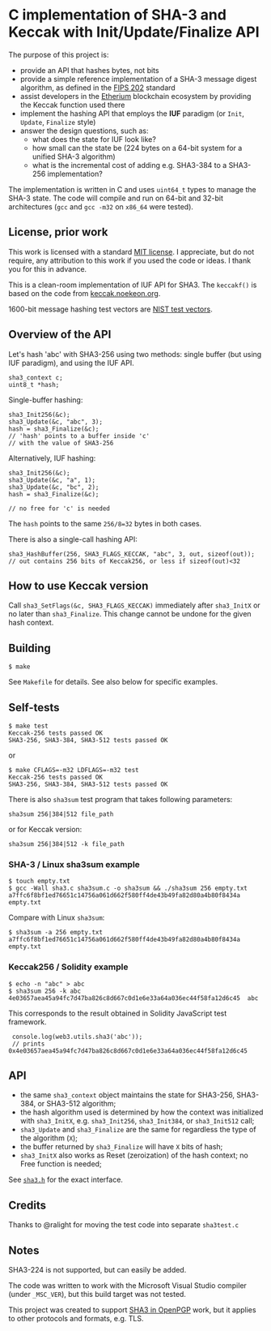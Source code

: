 # C implementation of SHA-3 and Keccak with Init/Update/Finalize API

The purpose of this project is:

* provide an API that hashes bytes, not bits
* provide a simple reference implementation of a SHA-3 message digest algorithm, as defined in the [FIPS 202][fips202_standard] standard
* assist developers in the [Etherium](https://www.ethereum.org/) blockchain ecosystem by providing the Keccak function used there
* implement the hashing API that employs the __IUF__ paradigm (or `Init`, `Update`, `Finalize` style)
* answer the design questions, such as:
  * what does the state for IUF look like?
  * how small can the state be (224 bytes on a 64-bit system for a unified SHA-3 algorithm)
  * what is the incremental cost of adding e.g. SHA3-384 to a SHA3-256 implementation?

The implementation is written in C and uses `uint64_t` types to manage the SHA-3 state. The code will compile and run on 64-bit and 32-bit architectures (`gcc` and `gcc -m32` on `x86_64` were tested).

[fips202_standard]: http://nvlpubs.nist.gov/nistpubs/FIPS/NIST.FIPS.202.pdf "FIPS 202 standard"

## License, prior work

This work is licensed with a standard [MIT license](LICENSE). I appreciate, but do not require, any attribution to this work if you used the code or ideas. I thank you for this in advance.

This is a clean-room implementation of IUF API for SHA3. The `keccakf()` is based on the code from [keccak.noekeon.org](http://keccak.noekeon.org/).

1600-bit message hashing test vectors are [NIST test vectors](http://csrc.nist.gov/groups/ST/toolkit/examples.html).

## Overview of the API

Let's hash 'abc' with SHA3-256 using two methods: single buffer (but using IUF paradigm), and using the IUF API. 

    sha3_context c;
    uint8_t *hash;

Single-buffer hashing:

    sha3_Init256(&c);
    sha3_Update(&c, "abc", 3);
    hash = sha3_Finalize(&c);
    // 'hash' points to a buffer inside 'c'
    // with the value of SHA3-256

Alternatively, IUF hashing:

    sha3_Init256(&c);
    sha3_Update(&c, "a", 1);
    sha3_Update(&c, "bc", 2);
    hash = sha3_Finalize(&c);

    // no free for 'c' is needed

The `hash` points to the same `256/8=32` bytes in both cases.

There is also a single-call hashing API:

    sha3_HashBuffer(256, SHA3_FLAGS_KECCAK, "abc", 3, out, sizeof(out));
    // out contains 256 bits of Keccak256, or less if sizeof(out)<32

## How to use Keccak version

Call `sha3_SetFlags(&c, SHA3_FLAGS_KECCAK)` immediately after `sha3_InitX` or no later than `sha3_Finalize`. This change cannot be undone for the given hash context.

## Building

    $ make

See `Makefile` for details. See also below for specific examples.

## Self-tests

    $ make test
    Keccak-256 tests passed OK
    SHA3-256, SHA3-384, SHA3-512 tests passed OK

or 

    $ make CFLAGS=-m32 LDFLAGS=-m32 test
    Keccak-256 tests passed OK
    SHA3-256, SHA3-384, SHA3-512 tests passed OK

There is also `sha3sum` test program that takes following parameters:

    sha3sum 256|384|512 file_path 

or for Keccak version:

    sha3sum 256|384|512 -k file_path 

### SHA-3 / Linux sha3sum example

    $ touch empty.txt
    $ gcc -Wall sha3.c sha3sum.c -o sha3sum && ./sha3sum 256 empty.txt
    a7ffc6f8bf1ed76651c14756a061d662f580ff4de43b49fa82d80a4b80f8434a  empty.txt

Compare with Linux `sha3sum`:

    $ sha3sum -a 256 empty.txt
    a7ffc6f8bf1ed76651c14756a061d662f580ff4de43b49fa82d80a4b80f8434a  empty.txt

### Keccak256 / Solidity example

    $ echo -n "abc" > abc
    $ sha3sum 256 -k abc
    4e03657aea45a94fc7d47ba826c8d667c0d1e6e33a64a036ec44f58fa12d6c45  abc

This corresponds to the result obtained in Solidity JavaScript test framework.

     console.log(web3.utils.sha3('abc'));
     // prints 0x4e03657aea45a94fc7d47ba826c8d667c0d1e6e33a64a036ec44f58fa12d6c45

## API

* the same `sha3_context` object maintains the state for SHA3-256, SHA3-384, or SHA3-512 algorithm;
* the hash algorithm used is determined by how the context was initialized with `sha3_InitX`, e.g. `sha3_Init256`, `sha3_Init384`, or `sha3_Init512` call;
* `sha3_Update` and `sha3_Finalize` are the same for regardless the type of the algorithm (`X`);
* the buffer returned by `sha3_Finalize` will have `X` bits of hash;
* `sha3_InitX` also works as Reset (zeroization) of the hash context; no Free function is needed;

See [`sha3.h`](sha3.h) for the exact interface.

## Credits

Thanks to @ralight for moving the test code into separate `sha3test.c`

## Notes

SHA3-224 is not supported, but can easily be added.

The code was written to work with the Microsoft Visual Studio compiler (under `_MSC_VER`), but this build target was not tested.

This project was created to support [SHA3 in OpenPGP](https://tools.ietf.org/html/draft-jivsov-openpgp-sha3) work, but it applies to other protocols and formats, e.g. TLS.

